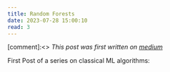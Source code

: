 ```yaml
---
title: Random Forests
date: 2023-07-28 15:00:10
read: 3
---
```


[comment]:<> *This post was first written on [medium](https://medium.com/@yahya.sekinat/principal-component-analysis-pca-the-math-intuition-behind-it-4ea1b7bfbcfa)*

First Post of a series on classical ML algorithms: